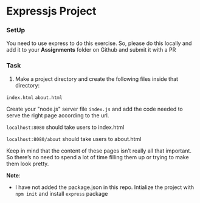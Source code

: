 # Expressjs Project

### SetUp

You need to use express to do this exercise.
So, please do this locally and add it to your **Assignments** folder on Github and submit it with a PR

### Task

1. Make a project directory and create the following files inside that directory:

`index.html`
`about.html`

Create your "node.js" server file `index.js` and add the code needed to serve the right page according to the url.

`localhost:8080` should take users to index.html

`localhost:8080/about` should take users to about.html

Keep in mind that the content of these pages isn’t really all that important. So there’s no need to spend a lot of time filling them up or trying to make them look pretty.

**Note**:

- I have not added the package.json in this repo. Intialize the project with `npm init` and install `express` package
